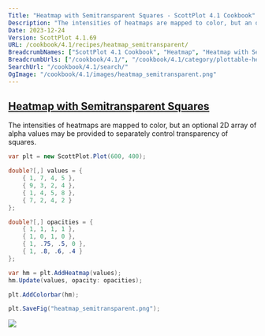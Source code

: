 ```yaml
---
Title: "Heatmap with Semitransparent Squares - ScottPlot 4.1 Cookbook"
Description: "The intensities of heatmaps are mapped to color, but an optional 2D array of alpha values may be provided to separately control transparency of squares."
Date: 2023-12-24
Version: ScottPlot 4.1.69
URL: /cookbook/4.1/recipes/heatmap_semitransparent/
BreadcrumbNames: ["ScottPlot 4.1 Cookbook", "Heatmap", "Heatmap with Semitransparent Squares"]
BreadcrumbUrls: ["/cookbook/4.1/", "/cookbook/4.1/category/plottable-heatmap", "/cookbook/4.1/recipes/heatmap_semitransparent/"]
SearchUrl: "/cookbook/4.1/search/"
OgImage: "/cookbook/4.1/images/heatmap_semitransparent.png"
---
```


<h2><a id='heatmap-with-semitransparent-squares' href='/cookbook/4.1/recipes/heatmap_semitransparent/'>Heatmap with Semitransparent Squares</a></h2>

The intensities of heatmaps are mapped to color, but an optional 2D array of alpha values may be provided to separately control transparency of squares.

```cs
var plt = new ScottPlot.Plot(600, 400);

double?[,] values = {
    { 1, 7, 4, 5 },
    { 9, 3, 2, 4 },
    { 1, 4, 5, 8 },
    { 7, 2, 4, 2 }
};

double?[,] opacities = {
    { 1, 1, 1, 1 },
    { 1, 0, 1, 0 },
    { 1, .75, .5, 0 },
    { 1, .8, .6, .4 }
};

var hm = plt.AddHeatmap(values);
hm.Update(values, opacity: opacities);

plt.AddColorbar(hm);

plt.SaveFig("heatmap_semitransparent.png");
```

<img src='../../images/heatmap_semitransparent.png' class='d-block mx-auto my-5' />


